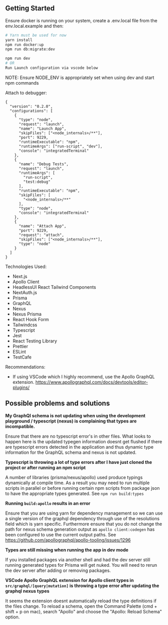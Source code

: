 ## Getting Started

Ensure docker is running on your system, create a .env.local file from the env.local.example and then:

```bash
# Yarn must be used for now
yarn install
npm run docker:up
npm run db:migrate:dev

npm run dev
# OR
Run Launch configuration via vscode below
```

NOTE: Ensure NODE_ENV is appropriately set when using dev and start npm commands

Attach to debugger:

```
{
  "version": "0.2.0",
  "configurations": [
    {
      "type": "node",
      "request": "launch",
      "name": "Launch App",
      "skipFiles": ["<node_internals>/**"],
      "port": 9229,
      "runtimeExecutable": "npm",
      "runtimeArgs": ["run-script", "dev"],
      "console": "integratedTerminal"
    },
    {
      "name": "Debug Tests",
      "request": "launch",
      "runtimeArgs": [
        "run-script",
        "test:debug"
      ],
      "runtimeExecutable": "npm",
      "skipFiles": [
        "<node_internals>/**"
      ],
      "type": "node",
      "console": "integratedTerminal"
    },
    {
      "name": "Attach App",
      "port": 9229,
      "request": "attach",
      "skipFiles": ["<node_internals>/**"],
      "type": "node"
    }
  ]
}
```

Technologies Used:

- Next.js
- Apollo Client
- HeadlessUI React Tailwind Components
- NextAuth.js
- Prisma
- GraphQL
- Nexus
- Nexus Prisma
- React Hook Form
- Tailwindcss
- Typescript
- Jest
- React Testing Library
- Prettier
- ESLint
- TestCafe

Recommendations:

- If using VSCode which I highly recommend, use the Apollo GraphQL extension. https://www.apollographql.com/docs/devtools/editor-plugins/

## Possible problems and solutions

**My GraphQl schema is not updating when using the development playground / typescript (nexus) is complaining that types are incompatible.**

Ensure that there are no typescript error's in other files. What looks to happen here is the updated typegen information doesnt get flushed if there are typescript errors detected in the application and thus dynamic type information for the GraphQL schema and nexus is not updated.

**Typescript is throwing a lot of type errors after I have just cloned the project or after running an npm script**

A number of libraries (prisma/nexus/apollo) used produce typings dynamically at compile time. As a result you may need to run multiple scripts in parallel or before running certain npm scripts from package json to have the appropriate types generated. See `npm run build:types`

**Running `build:apollo` results in an error**

Ensure that you are using yarn for dependency management so we can use a single version of the graphql dependency through use of the resolutions field which is yarn specific. Furthermore ensure that you do not change the path for nexus schema generation output as `apollo client:codegen` has been configured to use the current output paths. See https://github.com/apollographql/apollo-tooling/issues/1296

**Types are still missing when running the app in dev mode**

If you installed packages via another shell and had the dev server still running generated types for Prisma will get nuked. You will need to rerun the dev server after adding or removing packages.

**VSCode Apollo GraphQL extension for Apollo client types in `src/graphql/[query|mutation]` is throwing a type error after updating the graphql nexus types**

It seems the extension doesnt automatically reload the type definitions if the files change. To reload a schema, open the Command Palette (cmd + shift + p on mac), search "Apollo" and choose the "Apollo: Reload Schema" option.
